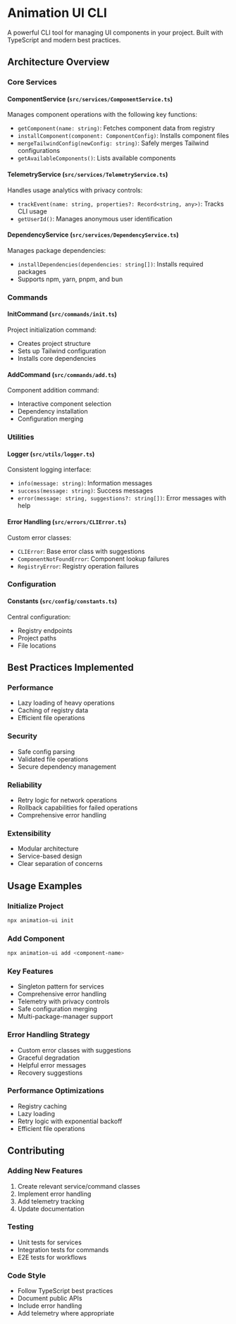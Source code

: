 # Animation UI CLI

A powerful CLI tool for managing UI components in your project. Built with TypeScript and modern best practices.

## Architecture Overview

### Core Services

#### ComponentService (`src/services/ComponentService.ts`)

Manages component operations with the following key functions:

- `getComponent(name: string)`: Fetches component data from registry
- `installComponent(component: ComponentConfig)`: Installs component files
- `mergeTailwindConfig(newConfig: string)`: Safely merges Tailwind configurations
- `getAvailableComponents()`: Lists available components

#### TelemetryService (`src/services/TelemetryService.ts`)

Handles usage analytics with privacy controls:

- `trackEvent(name: string, properties?: Record<string, any>)`: Tracks CLI usage
- `getUserId()`: Manages anonymous user identification

#### DependencyService (`src/services/DependencyService.ts`)

Manages package dependencies:

- `installDependencies(dependencies: string[])`: Installs required packages
- Supports npm, yarn, pnpm, and bun

### Commands

#### InitCommand (`src/commands/init.ts`)

Project initialization command:

- Creates project structure
- Sets up Tailwind configuration
- Installs core dependencies

#### AddCommand (`src/commands/add.ts`)

Component addition command:

- Interactive component selection
- Dependency installation
- Configuration merging

### Utilities

#### Logger (`src/utils/logger.ts`)

Consistent logging interface:

- `info(message: string)`: Information messages
- `success(message: string)`: Success messages
- `error(message: string, suggestions?: string[])`: Error messages with help

#### Error Handling (`src/errors/CLIError.ts`)

Custom error classes:

- `CLIError`: Base error class with suggestions
- `ComponentNotFoundError`: Component lookup failures
- `RegistryError`: Registry operation failures

### Configuration

#### Constants (`src/config/constants.ts`)

Central configuration:

- Registry endpoints
- Project paths
- File locations

## Best Practices Implemented

### Performance

- Lazy loading of heavy operations
- Caching of registry data
- Efficient file operations

### Security

- Safe config parsing
- Validated file operations
- Secure dependency management

### Reliability

- Retry logic for network operations
- Rollback capabilities for failed operations
- Comprehensive error handling

### Extensibility

- Modular architecture
- Service-based design
- Clear separation of concerns

## Usage Examples

### Initialize Project

```bash
npx animation-ui init
```

### Add Component

```bash
npx animation-ui add <component-name>
```

### Key Features

- Singleton pattern for services
- Comprehensive error handling
- Telemetry with privacy controls
- Safe configuration merging
- Multi-package-manager support

### Error Handling Strategy

- Custom error classes with suggestions
- Graceful degradation
- Helpful error messages
- Recovery suggestions

### Performance Optimizations

- Registry caching
- Lazy loading
- Retry logic with exponential backoff
- Efficient file operations

## Contributing

### Adding New Features

1. Create relevant service/command classes
2. Implement error handling
3. Add telemetry tracking
4. Update documentation

### Testing

- Unit tests for services
- Integration tests for commands
- E2E tests for workflows

### Code Style

- Follow TypeScript best practices
- Document public APIs
- Include error handling
- Add telemetry where appropriate
